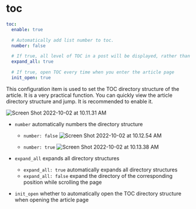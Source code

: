 # toc

````yaml
toc:
  enable: true

  # Automatically add list number to toc.
  number: false

  # If true, all level of TOC in a post will be displayed, rather than the activated part of it.
  expand_all: true

  # If true, open TOC every time when you enter the article page
  init_open: true
````

This configuration item is used to set the TOC directory structure of the article. It is a very practical function. You can quickly view the article directory structure and jump. It is recommended to enable it.

![Screen Shot 2022-10-02 at 10.11.31 AM](https://evan.beee.top/img/Screen%20Shot%202022-10-02%20at%2010.11.31%20AM.png)

- `number` automatically numbers the directory structure
  - `number: false`
    ![Screen Shot 2022-10-02 at 10.12.54 AM](https://evan.beee.top/img/Screen%20Shot%202022-10-02%20at%2010.12.54%20AM.png)

  - `number: true`
    ![Screen Shot 2022-10-02 at 10.13.38 AM](https://evan.beee.top/img/Screen%20Shot%202022-10-02%20at%2010.13.38%20AM.png)

- `expand_all` expands all directory structures
  - `expand_all: true` automatically expands all directory structures
  - `expand_all: false` expand the directory of the corresponding position while scrolling the page

- `init_open` whether to automatically open the TOC directory structure when opening the article page
